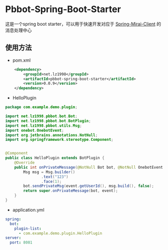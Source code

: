 # Pbbot-Spring-Boot-Starter

这是一个spring boot starter，可以用于快速开发对应于 [Spring-Mirai-Client](https://github.com/ProtobufBot/Spring-Mirai-Client) 的消息处理中心

## 使用方法
- pom.xml
```xml
    <dependency>
        <groupId>net.lz1998</groupId>
        <artifactId>pbbot-spring-boot-starter</artifactId>
        <version>0.0.9</version>
    </dependency>
```

- HelloPlugin
```java
package com.example.demo.plugin;

import net.lz1998.pbbot.bot.Bot;
import net.lz1998.pbbot.bot.BotPlugin;
import net.lz1998.pbbot.utils.Msg;
import onebot.OnebotEvent;
import org.jetbrains.annotations.NotNull;
import org.springframework.stereotype.Component;


@Component
public class HelloPlugin extends BotPlugin {
    @Override
    public int onPrivateMessage(@NotNull Bot bot, @NotNull OnebotEvent.PrivateMessageEvent event) {
        Msg msg = Msg.builder()
                .text("123")
                .face(1);
        bot.sendPrivateMsg(event.getUserId(), msg.build(), false);
        return super.onPrivateMessage(bot, event);
    }
}
```

- application.yml
```yaml
spring:
  bot:
    plugin-list: 
      - com.example.demo.plugin.HelloPlugin
server:
  port: 8081
```